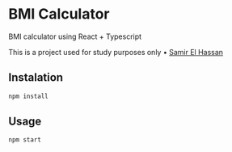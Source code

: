 # BMI Calculator

BMI calculator using React + Typescript

This is a project used for study purposes only • [Samir El Hassan](https://github.com/samirelhassann)

## Instalation

```bash
npm install
```

## Usage

```bash
npm start
```
